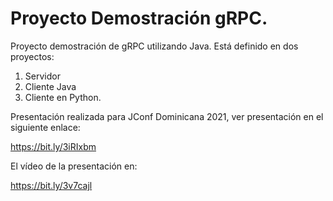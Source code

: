 # Proyecto Demostración gRPC.

Proyecto demostración de gRPC utilizando Java. 
Está definido en dos proyectos:

1. Servidor 
2. Cliente Java
3. Cliente en Python.

Presentación realizada para JConf Dominicana 2021, ver presentación 
en el siguiente enlace:

https://bit.ly/3iRIxbm

El vídeo de la presentación en:

https://bit.ly/3v7cajl